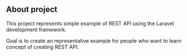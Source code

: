 ## About project

This project represents simple example of REST API using the Laravel development framework.

Goal is to create an representative example for people who want to learn concept of creating REST API.
